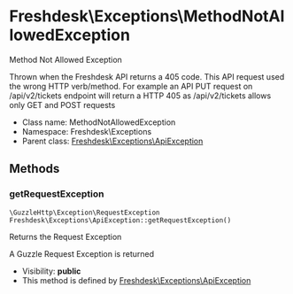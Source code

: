 Freshdesk\Exceptions\MethodNotAllowedException
===============

Method Not Allowed Exception

Thrown when the Freshdesk API returns a 405 code. This API request used the wrong HTTP verb/method.
For example an API PUT request on /api/v2/tickets endpoint will return a HTTP 405 as /api/v2/tickets allows
only GET and POST requests


* Class name: MethodNotAllowedException
* Namespace: Freshdesk\Exceptions
* Parent class: [Freshdesk\Exceptions\ApiException](Freshdesk-Exceptions-ApiException.md)







Methods
-------


### getRequestException

    \GuzzleHttp\Exception\RequestException Freshdesk\Exceptions\ApiException::getRequestException()

Returns the Request Exception

A Guzzle Request Exception is returned

* Visibility: **public**
* This method is defined by [Freshdesk\Exceptions\ApiException](Freshdesk-Exceptions-ApiException.md)



